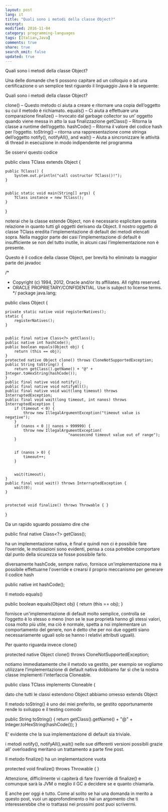 ```yaml
---
layout: post
lang: it
title: "Quali sono i metodi della classe Object?"
excerpt: 
modified: 2016-11-04
category: programming-languages
tags: [Italian,Java]
comments: true
share: true
search_omit: false
updated: true
---
```


Quali sono i metodi della classe Object?


Una delle domande che ti possono capitare ad un colloquio o ad una certificazione o un semplice test riguardo il linguaggio Java è la seguente:


Quali sono i metodi della classe Object?


clone() – Questo metodo ci aiuta a creare e ritornare una copia dell’oggetto su cui il metodo è richiamato.
equals() – Ci aiuta a effettuare una comparazione 
finalize() – Invocato dal garbage collector su un’ oggetto quando viene messa in atto la sua finalizzazione
getClass() – Ritorna la classe a runtime dell’oggetto.
hashCode() – Ritorna il valore del  codice hash per l’oggetto.
toString() – ritorna una rappresentazione come stringa dell’oggetto
notify(), notifyAll(), and wait() – Aiuta a sincronizzare le attività di thread in esecuzione in modo indipendente nel programma 


Se osservi questo codice


public class TClass extends Object {


    public TClass() {
        System.out.println("call costructor TClass()!");
    }


    public static void main(String[] args) {
        TClass instance = new TClass();
    }
}




noterai che la classe estende Object, non è necessario esplicitare questa relazione in quanto tutti gli oggetti derivano da Object. Il nostro oggetto di classe TClass eredita l’implementazione di default dei metodi elencati sopra. Nella maggior parte dei casi l’implementazione di default è insufficiente se non del tutto inutile, in alcuni casi l’implementazione non è presente.


Questo è il codice della classe Object, per brevità ho eliminato la maggior parte dei javadoc


/*
 * Copyright (c) 1994, 2012, Oracle and/or its affiliates. All rights reserved.
 * ORACLE PROPRIETARY/CONFIDENTIAL. Use is subject to license terms.
 */
package java.lang;


public class Object {


    private static native void registerNatives();
    static {
        registerNatives();
    }


    public final native Class<?> getClass();
    public native int hashCode();
    public boolean equals(Object obj) {
        return (this == obj);
    }
    protected native Object clone() throws CloneNotSupportedException;
    public String toString() {
        return getClass().getName() + "@" + Integer.toHexString(hashCode());
    }
    public final native void notify();
    public final native void notifyAll();
    public final native void wait(long timeout) throws InterruptedException;
    public final void wait(long timeout, int nanos) throws InterruptedException {
        if (timeout < 0) {
            throw new IllegalArgumentException("timeout value is negative");
        }
        if (nanos < 0 || nanos > 999999) {
            throw new IllegalArgumentException(
                                "nanosecond timeout value out of range");
        }


        if (nanos > 0) {
            timeout++;
        }


        wait(timeout);
    }
    public final void wait() throws InterruptedException {
        wait(0);
    }


    protected void finalize() throws Throwable { }
}


Da un rapido sguardo possiamo dire che 


public final native Class<?> getClass();


ha un implementazione nativa, è final e quindi non ci è possibile fare l’override, le motivazioni sono evidenti, pensa a cosa potrebbe comportare dal punto della sicurezza se fosse possibile farlo.


diversamente hashCode, sempre nativo, fornisce un'implementazione ma è possibile effettuarne l'override e crearsi il proprio meccanismo per generare il codice hash


public native int hashCode();




Il metodo equals()
 
public boolean equals(Object obj) {
        return (this == obj);
 }


fornisce un'implementazione di default molto semplice, controlla se l’oggetto è lo stesso o meno (non se le sue proprietà hanno gli stessi valori, cosa molto più utile, ma ciò è normale, spetta a noi implementare un comportamento del genere, non è detto che per noi due oggetti siano necessariamente uguali solo se hanno i relativi attributi uguali).


Per quanto riguarda invece clone() 


protected native Object clone() throws CloneNotSupportedException;


notiamo immediatamente che il metodo va gestito, per esempio se vogliamo utilizzare l’implementazione di default nativa dobbiamo far sì che la nostra classe implementi l'interfaccia Cloneable.


public class TClass implements Cloneable {


dato che tutti le classi estendono Object abbiamo omesso extends Object


Il metodo toString() è uno dei miei preferito, se gestito opportunamente rende lo sviluppo e il testing comodo


 public String toString() {
        return getClass().getName() + "@" + Integer.toHexString(hashCode());
    }


E’ evidente che la sua implementazione di default sia triviale.


i metodi notify(), notifyAll(),wait() nelle sue differenti versioni possibili grazie all’ overloading meritano un trattamento a parte fine post.


Il metodo finalize() ha un implementazione vuota


protected void finalize() throws Throwable { }


Attenzione, difficilmente vi capiterà di fare l’override di finalize() e comunque sarà la JVM o meglio il GC a decidere se e quanto chiamarla.


E anche per oggi è tutto. Come al solito se hai una domanda in merito a questo post, vuoi un approfondimento o hai un argomento che ti interesserebbe che io trattassi nei prossimi post puoi scrivermi.
